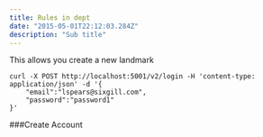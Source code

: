 ```yaml
---
title: Rules in dept
date: "2015-05-01T22:12:03.284Z"
description: "Sub title"
---
```


This allows you create a new landmark

```curl request
curl -X POST http://localhost:5001/v2/login -H 'content-type: application/json' -d '{
    "email":"lspears@sixgill.com",
    "password":"password1"
}'
```

###Create Account